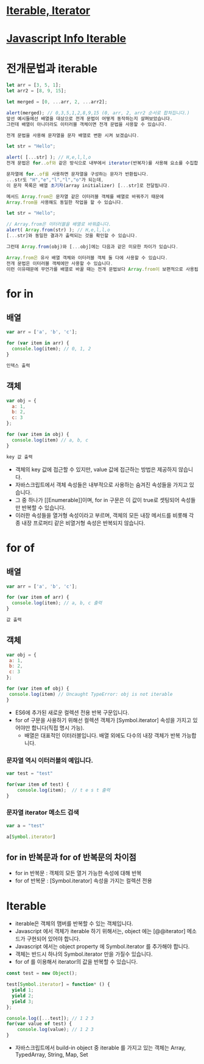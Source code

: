 # [Iterable, Iterator](https://pks2974.medium.com/javascript%EC%99%80-iterator-cdee90b11c0f)
# [Javascript Info Iterable](https://ko.javascript.info/iterable)



# 전개문법과 iterable
```javascript
let arr = [3, 5, 1];
let arr2 = [8, 9, 15];

let merged = [0, ...arr, 2, ...arr2];

alert(merged); // 0,3,5,1,2,8,9,15 (0, arr, 2, arr2 순서로 합쳐집니다.)
앞선 예시들에선 배열을 대상으로 전개 문법이 어떻게 동작하는지 살펴보았습니다. 
그런데 배열이 아니더라도 이터러블 객체이면 전개 문법을 사용할 수 있습니다.

전개 문법을 사용해 문자열을 문자 배열로 변환 시켜 보겠습니다.

let str = "Hello";

alert( [...str] ); // H,e,l,l,o
전개 문법은 for..of와 같은 방식으로 내부에서 iterator(반복자)를 사용해 요소를 수집합니다.

문자열에 for..of를 사용하면 문자열을 구성하는 문자가 반환됩니다.
...str도 "H","e","l","l","o"가 되는데, 
이 문자 목록은 배열 초기자(array initializer) [...str]로 전달됩니다.

메서드 Array.from은 문자열 같은 이터러블 객체를 배열로 바꿔주기 때문에 
Array.from을 사용해도 동일한 작업을 할 수 있습니다.

let str = "Hello";

// Array.from은 이터러블을 배열로 바꿔줍니다.
alert( Array.from(str) ); // H,e,l,l,o
[...str]와 동일한 결과가 출력되는 것을 확인할 수 있습니다.

그런데 Array.from(obj)와 [...obj]에는 다음과 같은 미묘한 차이가 있습니다.

Array.from은 유사 배열 객체와 이터러블 객체 둘 다에 사용할 수 있습니다.
전개 문법은 이터러블 객체에만 사용할 수 있습니다.
이런 이유때문에 무언가를 배열로 바꿀 때는 전개 문법보다 Array.from이 보편적으로 사용됩니다.
```

# for in
## 배열
```javascript
var arr = ['a', 'b', 'c'];

for (var item in arr) {
  console.log(item); // 0, 1, 2
}

인덱스 출력
```


## 객체
```javascript
var obj = {
  a: 1,
  b: 2,
  c: 3
};

for (var item in obj) {
  console.log(item) // a, b, c
}

key 값 출력
```

* 객체의 key 값에 접근할 수 있지만, value 값에 접근하는 방법은 제공하지 않습니다. 
* 자바스크립트에서 객체 속성들은 내부적으로 사용하는 숨겨진 속성들을 가지고 있습니다. 
* 그 중 하나가 [[Enumerable]]이며, for in 구문은 이 값이 true로 셋팅되어 속성들만 반복할 수 있습니다. 
* 이러한 속성들을 열거형 속성이라고 부르며, 객체의 모든 내장 메서드를 비롯해 각종 내장 프로퍼티 같은 비열거형 속성은 반복되지 않습니다.



# for of
## 배열
```javascript
var arr = ['a', 'b', 'c'];

for (var item of arr) {
  console.log(item); // a, b, c 출력
}

값 출력
```

## 객체
 ```javascript
 var obj = {
  a: 1,
  b: 2,
  c: 3
};

for (var item of obj) {
  console.log(item) // Uncaught TypeError: obj is not iterable
}
 ```
 
 * ES6에 추가된 새로운 컬렉션 전용 반복 구문입니다.
 * for of 구문을 사용하기 위해선 컬렉션 객체가 [Symbol.iterator] 속성을 가지고 있어야만 합니다(직접 명시 가능).
    *  배열은 대표적인 이터러블입니다. 배열 외에도 다수의 내장 객체가 반복 가능합니다. 


### 문자열 역시 이터러블의 예입니다.
```javascript
var test = "test"

for(var item of test) {
    console.log(item);  // t e s t 출력
}
```

### 문자열 iterator 메소드 검색
```javascript
var a = "test"

a[Symbol.iterator]
```

## for in 반복문과 for of 반복문의 차이점
* for in 반복문 : 객체의 모든 열거 가능한 속성에 대해 반복
* for of 반복문 : [Symbol.iterator] 속성을 가지는 컬렉션 전용


# Iterable
* iterable은 객체의 맴버를 반복할 수 있는 객체입니다.
* Javascript 에서 객체가 iterable 하기 위해서는, object 에는 [@@iterator] 메소드가 구현되어 있어야 합니다.
* Javascript 에서는 object property 에 Symbol.iterator 를 추가해야 합니다.
* 객체는 반드시 하나의 Symbol.iterator 만을 가질수 있습니다.
* for of 를 이용해서 iterator의 값을 반복할 수 있습니다.


```javascript
const test = new Object();

test[Symbol.iterator] = function* () {
  yield 1;
  yield 2;
  yield 3;
};

console.log([...test]); // 1 2 3
for(var value of test) {
    console.log(value); // 1 2 3
}
```

* 자바스크립트에서 build-in object 중 iterable 를 가지고 있는 객체는 Array, TypedArray, String, Map, Set
